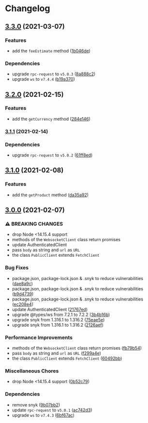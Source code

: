 # Changelog

## [3.3.0](https://github.com/vansergen/coinbase-pro/compare/v3.2.0...v3.3.0) (2021-03-07)

### Features

- add the `feeEstimate` method ([1b046de](https://github.com/vansergen/coinbase-pro/commit/1b046dee038af0d2c754cffd08a1fa414f6fc2b6))

### Dependencies

- upgrade `rpc-request` to `v5.0.3` ([8a888c2](https://github.com/vansergen/coinbase-pro/commit/8a888c2dbc7f4ad7beee528314298afba94d60b6))
- upgrade `ws` to `v7.4.4` ([b19a370](https://github.com/vansergen/coinbase-pro/commit/b19a370c10924c2c4ac72a7fa4500b8bbf4e1507))

## [3.2.0](https://github.com/vansergen/coinbase-pro/compare/v3.1.1...v3.2.0) (2021-02-15)

### Features

- add the `getCurrency` method ([284e146](https://github.com/vansergen/coinbase-pro/commit/284e14683645c8b3018ead538c7dd933fa052a30))

### [3.1.1](https://github.com/vansergen/coinbase-pro/compare/v3.1.0...v3.1.1) (2021-02-14)

### Dependencies

- upgrade `rpc-request` to `v5.0.2` ([61ff8ed](https://github.com/vansergen/coinbase-pro/commit/61ff8ed89cb2d512d9ffb06fee297eef46f5f94d))

## [3.1.0](https://github.com/vansergen/coinbase-pro/compare/v3.0.0...v3.1.0) (2021-02-08)

### Features

- add the `getProduct` method ([da35a92](https://github.com/vansergen/coinbase-pro/commit/da35a924e102eaa4d72792fdd26bdc00210af530))

## [3.0.0](https://github.com/vansergen/coinbase-pro/compare/v2.0.1...v3.0.0) (2021-02-07)

### ⚠ BREAKING CHANGES

- drop Node <14.15.4 support
- methods of the `WebsocketClient` class return promises
- update AuthenticatedClient
- pass `body` as string and `url` as `URL`
- the class `PublicClient` extends `FetchClient`

### Bug Fixes

- package.json, package-lock.json & .snyk to reduce vulnerabilities ([dae8a9c](https://github.com/vansergen/coinbase-pro/commit/dae8a9c1c695b13d7224e8dad7845b51853022e2))
- package.json, package-lock.json & .snyk to reduce vulnerabilities ([b9d4739](https://github.com/vansergen/coinbase-pro/commit/b9d4739eb12b3ad51499e44cdb0626ea3b04c6c5))
- package.json, package-lock.json & .snyk to reduce vulnerabilities ([ec208e4](https://github.com/vansergen/coinbase-pro/commit/ec208e4ad70e3874b33fc838a63e4ab97b2a9f78))
- update AuthenticatedClient ([21767ed](https://github.com/vansergen/coinbase-pro/commit/21767edc4fe4bfbc62561983b41765a9945c1de3))
- upgrade @types/ws from 7.2.1 to 7.2.2 ([3b4b16b](https://github.com/vansergen/coinbase-pro/commit/3b4b16b425104d839f5d81d01a808e243ede2cd2))
- upgrade snyk from 1.316.1 to 1.316.2 ([75eae5e](https://github.com/vansergen/coinbase-pro/commit/75eae5e229071ec797cb07606bccbb71de33dc49))
- upgrade snyk from 1.316.1 to 1.316.2 ([2126aef](https://github.com/vansergen/coinbase-pro/commit/2126aef0f3b37308987b8cf459c7e11c8fb85a54))

### Performance Improvements

- methods of the `WebsocketClient` class return promises ([fb79b54](https://github.com/vansergen/coinbase-pro/commit/fb79b5412d1de25766d2b92c8460e18bbc374d6e))
- pass `body` as string and `url` as `URL` ([f299a4e](https://github.com/vansergen/coinbase-pro/commit/f299a4e69a8ab7224378e89e71c75fdd90813287))
- the class `PublicClient` extends `FetchClient` ([60492bb](https://github.com/vansergen/coinbase-pro/commit/60492bb232751a0f862279b4320e98252018dae9))

### Miscellaneous Chores

- drop Node <14.15.4 support ([0b52c79](https://github.com/vansergen/coinbase-pro/commit/0b52c79e5d45d46619e153ccc2e1a04ffa6748a9))

### Dependencies

- remove snyk ([9b07bb2](https://github.com/vansergen/coinbase-pro/commit/9b07bb24cd052211d0b28336139796b410d710fd))
- update `rpc-request` to `v5.0.1` ([ac742d3](https://github.com/vansergen/coinbase-pro/commit/ac742d363bb6a0be372d566152ec9207772f4a80))
- upgrade `ws` to `v7.4.3` ([6bf67ac](https://github.com/vansergen/coinbase-pro/commit/6bf67acc70caed4fedfd1d36e1ca4357a8683391))
